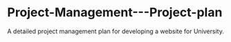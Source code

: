 # Project-Management---Project-plan
A detailed project management plan for developing a website for University. 
